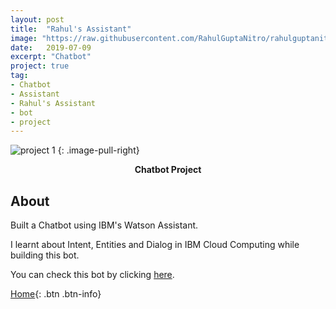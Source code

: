 ```yaml
---
layout: post
title:  "Rahul's Assistant"
image: "https://raw.githubusercontent.com/RahulGuptaNitro/rahulguptanitro.github.io/master/Assistant.png"
date:   2019-07-09
excerpt: "Chatbot"
project: true
tag:
- Chatbot
- Assistant
- Rahul's Assistant
- bot
- project
---
```


![project 1](https://raw.githubusercontent.com/RahulGuptaNitro/rahulguptanitro.github.io/master/Assistant.png)
{: .image-pull-right}

<center><b>Chatbot Project</b></center>

## About 

Built a Chatbot using IBM's Watson Assistant.

I learnt about Intent, Entities and Dialog in IBM Cloud Computing while building this bot.

You can check this bot by clicking [here](https://rahulguptanitro.github.io/Rahul's_Assistant).
 

[Home](https://rahulguptanitro.github.io){: .btn .btn-info}
